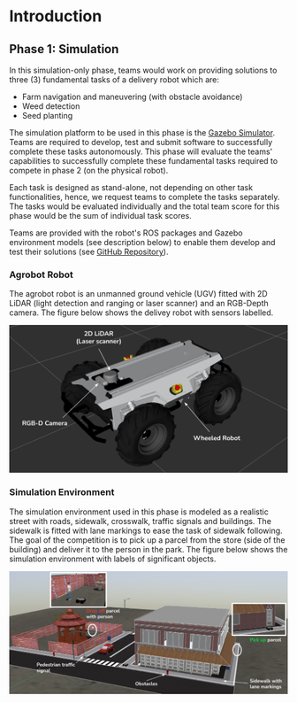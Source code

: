 # Introduction

## Phase 1: Simulation

In this simulation-only phase, teams would work on providing solutions to three (3) fundamental tasks of a delivery robot which are: 

* Farm navigation and maneuvering (with obstacle avoidance)
* Weed detection
* Seed planting

The simulation platform to be used in this phase is the [Gazebo Simulator](http://gazebosim.org/). Teams are required to develop, test and submit software to successfully complete these tasks autonomously. This phase will evaluate the teams' capabilities to successfully complete these fundamental tasks required to compete in phase 2 (on the physical robot).

Each task is designed as stand-alone, not depending on other task functionalities, hence, we request teams to complete the tasks separately. The tasks would be evaluated individually and the total team score for this phase would be the sum of individual task scores.

Teams are provided with the robot's ROS packages and Gazebo environment models (see description below) to enable them develop and test their solutions (see [GitHub Repository](https://github.com/PARC-Robotics/PARC-Engineers-League)).


### Agrobot Robot
The agrobot robot is an unmanned ground vehicle (UGV) fitted with 2D LiDAR (light detection and ranging or laser scanner) and an RGB-Depth camera. The figure below shows the delivey robot with sensors labelled.

![robot](../assets/robot_description.png)


### Simulation Environment
The simulation environment used in this phase is modeled as a realistic street with roads, sidewalk, crosswalk, traffic signals and buildings. The sidewalk is fitted with lane markings to ease the task of sidewalk following. The goal of the competition is to pick up a parcel from the store (side of the building) and deliver it to the person in the park. The figure below shows the simulation environment with labels of significant objects.

![simulation](../assets/sim_description.png)

